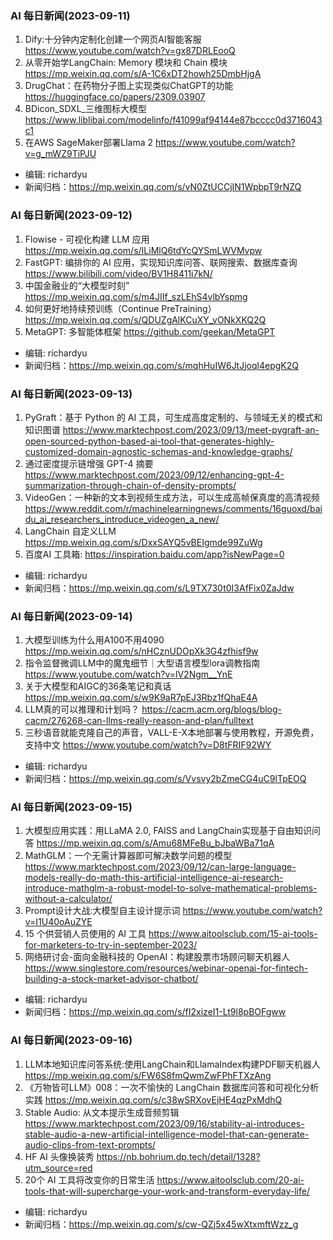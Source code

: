
### AI 每日新闻(2023-09-11)

1. Dify:十分钟内定制化创建一个网页AI智能客服 https://www.youtube.com/watch?v=gx87DRLEooQ
2. 从零开始学LangChain: Memory 模块和 Chain 模块 https://mp.weixin.qq.com/s/A-1C6xDT2howh25DmbHjgA
3. DrugChat：在药物分子图上实现类似ChatGPT的功能 https://huggingface.co/papers/2309.03907
4. BDicon_SDXL_三维图标大模型 https://www.liblibai.com/modelinfo/f41099af94144e87bcccc0d3716043c1
5. 在AWS SageMaker部署Llama 2 https://www.youtube.com/watch?v=g_mWZ9TiPJU

* 编辑: richardyu
* 新闻归档：https://mp.weixin.qq.com/s/vN0ZtUCCjIN1WpbpT9rNZQ


### AI 每日新闻(2023-09-12)

1. Flowise - 可视化构建 LLM 应用 https://mp.weixin.qq.com/s/ILiMlQ6tdYcQYSmLWVMvpw
2. FastGPT: 编排你的 AI 应用，实现知识库问答、联网搜索、数据库查询 https://www.bilibili.com/video/BV1H8411i7kN/
3. 中国金融业的“大模型时刻” https://mp.weixin.qq.com/s/m4JIIf_szLEhS4vlbYspmg
4. 如何更好地持续预训练（Continue PreTraining） https://mp.weixin.qq.com/s/QDUZgAlKCuXY_vONkXKQ2Q
5. MetaGPT: 多智能体框架 https://github.com/geekan/MetaGPT

* 编辑: richardyu
* 新闻归档：https://mp.weixin.qq.com/s/mqhHuIW6JtJjoql4epgK2Q


### AI 每日新闻(2023-09-13)

1. PyGraft：基于 Python 的 AI 工具，可生成高度定制的、与领域无关的模式和知识图谱 https://www.marktechpost.com/2023/09/13/meet-pygraft-an-open-sourced-python-based-ai-tool-that-generates-highly-customized-domain-agnostic-schemas-and-knowledge-graphs/
2. 通过密度提示链增强 GPT-4 摘要 https://www.marktechpost.com/2023/09/12/enhancing-gpt-4-summarization-through-chain-of-density-prompts/
3. VideoGen：一种新的文本到视频生成方法，可以生成高帧保真度的高清视频 https://www.reddit.com/r/machinelearningnews/comments/16guoxd/baidu_ai_researchers_introduce_videogen_a_new/
4. LangChain 自定义LLM https://mp.weixin.qq.com/s/DxxSAYQ5vBEIgmde99ZuWg
5. 百度AI 工具箱: https://inspiration.baidu.com/app?isNewPage=0

* 编辑: richardyu
* 新闻归档：https://mp.weixin.qq.com/s/L9TX730t0I3AfFix0ZaJdw

### AI 每日新闻(2023-09-14)

1. 大模型训练为什么用A100不用4090 https://mp.weixin.qq.com/s/nHCznUDOpXk3G4zfhisf9w
2. 指令监督微调LLM中的魔鬼细节｜大型语言模型lora调教指南 https://www.youtube.com/watch?v=lV2Ngm__YnE
3. 关于大模型和AIGC的36条笔记和真话 https://mp.weixin.qq.com/s/w9K9aR7pEJ3Rbz1fQhaE4A
4. LLM真的可以推理和计划吗？ https://cacm.acm.org/blogs/blog-cacm/276268-can-llms-really-reason-and-plan/fulltext
5. 三秒语音就能克隆自己的声音，VALL-E-X本地部署与使用教程，开源免费，支持中文 https://www.youtube.com/watch?v=D8tFRIF92WY

* 编辑: richardyu
* 新闻归档：https://mp.weixin.qq.com/s/Vvsvy2bZmeCG4uC9lTpEOQ


### AI 每日新闻(2023-09-15)

1. 大模型应用实践：用LLaMA 2.0, FAISS and LangChain实现基于自由知识问答 https://mp.weixin.qq.com/s/Amu68MFeBu_bJbaWBa71qA
2. MathGLM：一个无需计算器即可解决数学问题的模型 https://www.marktechpost.com/2023/09/12/can-large-language-models-really-do-math-this-artificial-intelligence-ai-research-introduce-mathglm-a-robust-model-to-solve-mathematical-problems-without-a-calculator/
3. Prompt设计大战:大模型自主设计提示词 https://www.youtube.com/watch?v=I1U40oAuZYE
4. 15 个供营销人员使用的 AI 工具 https://www.aitoolsclub.com/15-ai-tools-for-marketers-to-try-in-september-2023/
5. 网络研讨会-面向金融科技的 OpenAI：构建股票市场顾问聊天机器人 https://www.singlestore.com/resources/webinar-openai-for-fintech-building-a-stock-market-advisor-chatbot/

* 编辑: richardyu
* 新闻归档：https://mp.weixin.qq.com/s/fI2xizeI1-Lt9l8pBOFgww


### AI 每日新闻(2023-09-16)

1. LLM本地知识库问答系统:使用LangChain和LlamaIndex构建PDF聊天机器人 https://mp.weixin.qq.com/s/FW6S8fmQwmZwFPhFTXzAng
2. 《万物皆可LLM》008：一次不愉快的 LangChain 数据库问答和可视化分析实践 https://mp.weixin.qq.com/s/c38wSRXovEjHE4qzPxMdhQ
3. Stable Audio: 从文本提示生成音频剪辑 https://www.marktechpost.com/2023/09/16/stability-ai-introduces-stable-audio-a-new-artificial-intelligence-model-that-can-generate-audio-clips-from-text-prompts/
4. HF AI 头像换装秀 https://nb.bohrium.dp.tech/detail/1328?utm_source=red
5. 20个 AI 工具将改变你的日常生活 https://www.aitoolsclub.com/20-ai-tools-that-will-supercharge-your-work-and-transform-everyday-life/

* 编辑: richardyu
* 新闻归档：https://mp.weixin.qq.com/s/cw-QZj5x45wXtxmftWzz_g